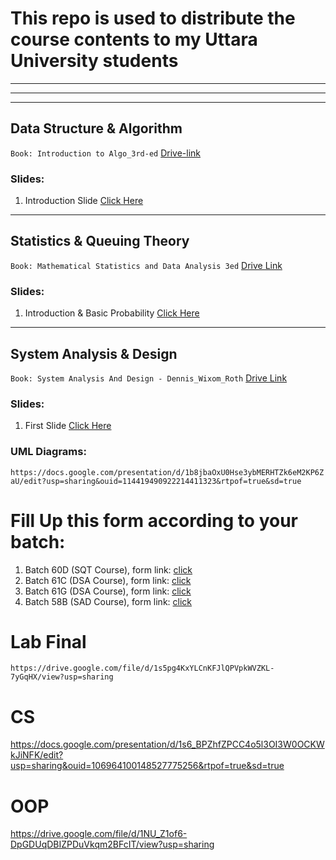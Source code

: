 # This repo is used to distribute the course contents to my Uttara University students
<hr><hr><hr>

## Data Structure & Algorithm
  `Book: Introduction to Algo_3rd-ed` [Drive-link](https://drive.google.com/file/d/1E7t5JXFw9o_BXbj0sDnxiRzd_DheqLeU/view?usp=sharing)
### Slides:
  1. Introduction Slide [Click Here](https://docs.google.com/presentation/d/12LAb-8KGqoWGrNYzeRUNQr5PBjJqwj7O/edit?usp=sharing&ouid=114419490922214411323&rtpof=true&sd=true)

<hr>

## Statistics & Queuing Theory
`Book: Mathematical Statistics and Data Analysis 3ed` [Drive Link](https://drive.google.com/file/d/13fLwq2v8V4qOt7VxOCbiwU--L8CMXute/view?usp=sharing)
### Slides:
  1. Introduction & Basic Probability [Click Here](https://docs.google.com/presentation/d/1r-R8gjCHALcWbr1-XQ4GwVrYjrHKfUf4/edit?usp=sharing&ouid=114419490922214411323&rtpof=true&sd=true)

<hr>

## System Analysis & Design

`Book: System Analysis And Design - Dennis_Wixom_Roth` [Drive Link](https://drive.google.com/file/d/1oDVKDxfttts6Ev9FaygGihyOPYmmpiR9/view?usp=sharing)
### Slides:
  1. First Slide [Click Here](https://docs.google.com/presentation/d/1mIi6vTIvwgBqjnDFmLcP3Nv44DeweEUM/edit?usp=sharing&ouid=114419490922214411323&rtpof=true&sd=true)

### UML Diagrams:
`https://docs.google.com/presentation/d/1b8jbaOxU0Hse3ybMERHTZk6eM2KP6ZaU/edit?usp=sharing&ouid=114419490922214411323&rtpof=true&sd=true`


# Fill Up this form according to your batch:
1. Batch 60D (SQT Course), form link: [click](https://docs.google.com/forms/d/e/1FAIpQLSc2QGRsSrJD7QqYrfjFcJ5GSQM9VpavoaOC5nM41R8YeM6wng/viewform?usp=sf_link)
2. Batch 61C (DSA Course), form link: [click](https://docs.google.com/forms/d/e/1FAIpQLSfsqFC0KCR67tWF8jGb7O3tzKN38SykhoHdWXo0EaXXX4Gg0w/viewform?usp=sf_link)
3. Batch 61G (DSA Course), form link: [click](https://docs.google.com/forms/d/e/1FAIpQLSc6y_WbVTQy5w72N6xXoN73CMSTUwygU2bWVeupTkNu5aO_lA/viewform?usp=sf_link)
4. Batch 58B (SAD Course), form link: [click](https://docs.google.com/forms/d/e/1FAIpQLSebXMW64oZFGLSWAkih7tR6DBZgbs8TqE82E1wzx_BrTgfR9A/viewform?usp=sf_link)

# Lab Final
`https://drive.google.com/file/d/1s5pg4KxYLCnKFJlQPVpkWVZKL-7yGqHX/view?usp=sharing`

# CS
https://docs.google.com/presentation/d/1s6_BPZhfZPCC4o5l3OI3W0OCKWkJiNFK/edit?usp=sharing&ouid=106964100148527775256&rtpof=true&sd=true

# OOP
https://drive.google.com/file/d/1NU_Z1of6-DpGDUqDBIZPDuVkqm2BFcIT/view?usp=sharing
